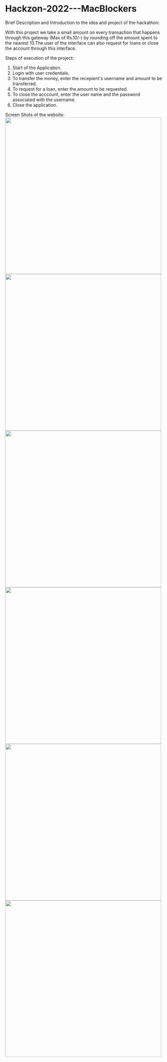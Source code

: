 # Hackzon-2022---MacBlockers

Brief Description and Introduction to the idea and project of the hackathon:

With this project we take a small amount on every transaction that happens through this gateway (Max of Rs.10/-) by rounding off the amount spent to the nearest 10.The user of the interface can also request for loans or close the account through this interface.

Steps of execution of the project:

1. Start of the Application.
2. Login with user credentials.
3. To transfer the money, enter the recepient's username and amount to be transferred. 
4. To request for a loan, enter the amount to be requested. 
5. To close the acccount, enter the user name and the password associated with the username.
6. Close the application.

Screen Shots of the website:
<img src="./assets/1_overall.png" width="500" align="middle">
<img src="./assets/1_overall.png" width="500" align="middle">
<img src="./assets/1_overall.png" width="500" align="middle">
<img src="./assets/1_overall.png" width="500" align="middle">
<img src="./assets/1_overall.png" width="500" align="middle">
<img src="./assets/1_overall.png" width="500" align="middle">

